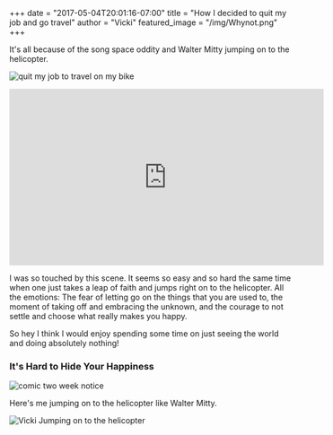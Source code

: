 +++
date = "2017-05-04T20:01:16-07:00"
title = "How I decided to quit my job and go travel"
author = "Vicki"
featured_image = "/img/Whynot.png"
+++

It's all because of the song space oddity and Walter Mitty jumping on to the
helicopter.<!--more-->

![quit my job to travel on my bike](/img/Whynot.png)

<iframe width="560" height="315" src="https://www.youtube.com/embed/HEwtPwkeXjw" frameborder="0" allowfullscreen></iframe>

I was so touched by this scene. It seems so easy and so hard the same time when
one just takes a leap of faith and jumps right on to the helicopter. All the
emotions: The fear of letting go on the things that you are used to, the moment
of taking off and embracing the unknown, and the courage to not settle and
choose what really makes you happy. 


So hey I think I would enjoy spending some
time on just seeing the world and doing absolutely nothing!


### It's Hard to Hide Your Happiness

![comic two week notice](/img/twoweeknotice.png)

Here's me jumping on to the helicopter like Walter Mitty. 

![Vicki Jumping on to the helicopter](/img/vicki-mitty.gif)
